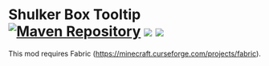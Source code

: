 Shulker Box Tooltip
[![Maven Repository](https://img.shields.io/maven-metadata/v/https/maven.misterpemodder.com/libs-release/com/misterpemodder/shulkerboxtooltip/maven-metadata.xml.svg)](https://maven.misterpemodder.com/libs-release/com/misterpemodder/shulkerboxtooltip)
[![](http://cf.way2muchnoise.eu/full_314538_downloads.svg)](https://minecraft.curseforge.com/projects/shulkerboxtooltip)
[![](http://cf.way2muchnoise.eu/versions/For%20MC_314538_all.svg)](https://minecraft.curseforge.com/projects/shulkerboxtooltip)
=========================

This mod requires Fabric (https://minecraft.curseforge.com/projects/fabric).
